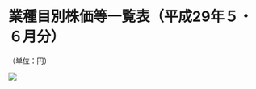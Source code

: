 # 業種目別株価等一覧表（平成29年５・６月分）

（単位：円）

![](https://www.nta.go.jp/tmp/9ee458ea-342b-40c2-97bf-74330e01b0b1/images/a4ffba472bd223ad56fefde43231e9aa6227e10e27e9bb7594155f6e3ce129fe.jpg)